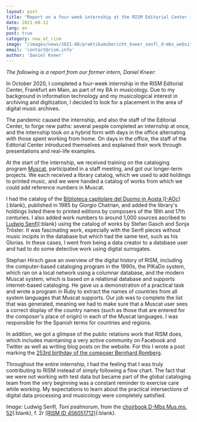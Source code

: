 ```yaml
---
layout: post
title: "Report on a four-week internship at the RISM Editorial Center in October 2020"
date: 2021-08-12
lang: en
post: true
category: new_at_rism
image: "/images/news/2021-08/praktikumsbericht_kneer_senfl_d-mbs_website.png"
email: 'contact@rism.info'
author: 'Daniel Kneer'
---
```


_The following is a report from our former intern, Daniel Kneer:_

In October 2020, I completed a four-week internship in the RISM Editorial Center, Frankfurt am Main, as part of my BA in musicology. Due to my background in information technology and my musicological interest in archiving and digitization, I decided to look for a placement in the area of digital music archives.  

The pandemic caused the internship, and also the staff of the Editorial Center, to forge new paths: several people completed an internship at once, and the internship took on a hybrid form with days in the office alternating with those spent working from home. On days in the office, the staff of the Editorial Center introduced themselves and explained their work through presentations and real-life examples.  

At the start of the internship, we received training on the cataloging program [Muscat](/community/muscat.html), participated in a staff meeting, and got our longer-term projects. We each received a library catalog, which we used to add holdings to printed music, and we were handed a catalog of works from which we could add reference numbers in Muscat.  

I had the catalog of the [Biblioteca capitolare del Duomo in Aosta (I-AOc)](https://opac.rism.info/search?View=rism&q=lit570){:blank}, published in 1985 by Giorgio Chatrian, and added the library's holdings listed there to printed editions by composers of the 16th and 17th centuries. I also added work numbers to around 1,000 sources ascribed to [Ludwig Senfl](https://opac.rism.info/search?View=rism&author=senfl+ludwig){:blank} using the catalog of works by Stefan Gasch and Sonja Tröster. It was fascinating work, especially with the Senfl pieces without music incipits in the database but which had the same text, such as his Glorias. In these cases, I went from being a data creator to a database user and had to do some detective work using digital surrogates.  

Stephan Hirsch gave an overview of the digital history of RISM, including the computer-based cataloging program in the 1990s, the PIKaDo system, which ran on a local network using a columnar database, and the modern Muscat system, which is based on a relational database and supports internet-based cataloging. He gave us a demonstration of a practical task and wrote a program in Ruby to extract the names of countries from all system languages that Muscat supports. Our job was to complete the list that was generated, meaning we had to make sure that a Muscat user sees a correct display of the country names (such as those that are entered for the composer's place of origin) in each of the Muscat languages. I was responsible for the Spanish terms for countries and regions.  

In addition, we got a glimpse of the public relations work that RISM does, which includes maintaining a very active community on Facebook and Twitter as well as writing blog posts on the website. For this I wrote a post marking the [253rd birthday of the composer Bernhard Romberg](/musical_anniversaries/2020/11/12/happy-253rd-birthday-bernhard-romberg-1767-1841.html).  

Throughout the entire internship, I had the feeling that I was truly contributing to RISM instead of simply following a flow chart. The fact that we were not working with test data but became part of the global cataloging team from the very beginning was a constant reminder to exercise care while working. My expectations to learn about the practical intersections of digital data processing and musicology were completely satisfied. 

_Image_: Ludwig Senfl, _Toni psalmorum_, from the [choirbook D-Mbs Mus.ms. 52](http://mdz-nbn-resolving.de/urn:nbn:de:bvb:12-bsb00079129-0){:blank}, f. 2r [(RISM ID 456051712)](https://opac.rism.info/search?id=456051712&View=rism){:blank}.
